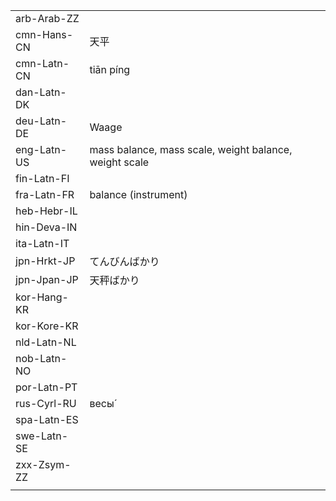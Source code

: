 | | | |
|-|-|-|
| arb-Arab-ZZ |  |  |
| cmn-Hans-CN | 天平 |  |
| cmn-Latn-CN | tiān píng |  |
| dan-Latn-DK |  |  |
| deu-Latn-DE | Waage |  |
| eng-Latn-US | mass balance, mass scale, weight balance, weight scale |  |
| fin-Latn-FI |  |  |
| fra-Latn-FR | balance (instrument) |  |
| heb-Hebr-IL |  |  |
| hin-Deva-IN |  |  |
| ita-Latn-IT |  |  |
| jpn-Hrkt-JP | てんびんばかり |  |
| jpn-Jpan-JP | 天秤ばかり |  |
| kor-Hang-KR |  |  |
| kor-Kore-KR |  |  |
| nld-Latn-NL |  |  |
| nob-Latn-NO |  |  |
| por-Latn-PT |  |  |
| rus-Cyrl-RU | весы́ |  |
| spa-Latn-ES |  |  |
| swe-Latn-SE |  |  |
| zxx-Zsym-ZZ |  |  |
|  |  |  |
